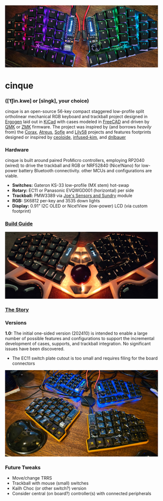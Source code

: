 ![cinque keyboard RGB Test](images/cinque0015.jpg)
# cinque 
### (\[ˈt͡ʃin.kwe\] or \[sĭngk\], your choice)
cinque is an open-source 56-key compact staggered low-profile split ortholinear 
mechanical RGB keyboard and trackball project 
designed in [Ergogen](https://ergogen.xyz/)
laid out in [KiCad](https://www.kicad.org/)
with cases modeled in [FreeCAD](https://www.freecad.org/)
and driven by [QMK](https://qmk.fm/)
or [ZMK](https://zmk.dev/)
firmware. 
The project was inspired by (and borrows *heavily* from) the
[Corax](https://github.com/dnlbauer/corax-keyboard), 
[Atreus](https://atreus.technomancy.us/),
[Sofle](https://josefadamcik.github.io/SofleKeyboard/) and 
[Lily58](https://github.com/kata0510/Lily58) projects
and features footprints designed or inspired by [ceoloide](https://github.com/ceoloide/ergogen-footprints),
[infused-kim](https://github.com/infused-kim/kb_ergogen_fp),
and [dnlbauer](https://github.com/dnlbauer/corax-keyboard/tree/main/corax56/ergogen/footprints)

### Hardware
cinque is built around paired ProMicro controllers,
employing RP2040 (wired) to drive the trackball and RGB
or NRF52840 (Nice!Nano) for low-power battery Bluetooth connectivity.
other MCUs and configurations are viable.
- **Switches:** Gateron KS-33 low-profile (MX stem) hot-swap
- **Rotary:** EC11 or Panasonic EVQWGD001 (horizontal) per side
- **Trackball:** PMW3389 via [Joe's Sensors and Sundry](https://www.tindie.com/products/citizenjoe/pmw3389-motion-sensor/) module
- **RGB:** SK6812 per-key and 3535 down lights
- **Display:** 0.91" I2C OLED or Nice!View (low-power) LCD (via custom footprint)

### [Build Guide](build.md)

![cinique keyboard with trackball](images/cinque0042.jpg)

### [The Story](story.md)

### Versions
**1.0:**
The initial one-sided version (202410) is intended to enable a large number of possible features
and configurations to support the incremental development of cases, supports, 
and trackball integration. No significant issues have been discovered.
- The EC11 switch plate cutout is too small and requires filing for the board connectors

![cinque in minimal cases](images/cinque0017.jpg)

### Future Tweaks
- Move/change TRRS
- Trackball with mouse (small) switches
- Kailh Choc (or other switch?) version
- Consider central (on board?) controller(s) with connected peripherals
